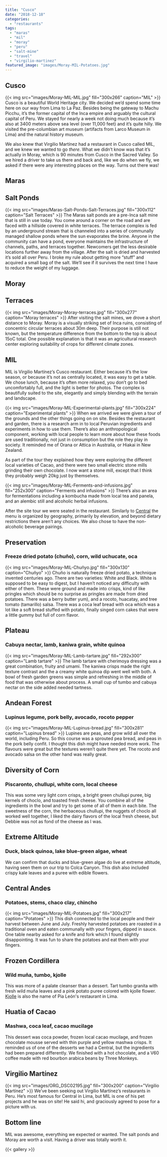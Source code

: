 ```yaml
---
title: "Cusco"
date: "2018-12-18"
categories: 
  - "restaurants"
tags: 
  - "maras"
  - "mil"
  - "moray"
  - "peru"
  - "salt-mine"
  - "travel"
  - "virgilio-martinez"
featured_image: "images/Moray-MIL-Potatoes.jpg"
---
```

## Cusco

{{< img src="images/Moray-MIL-MIL.jpg" fill="300x266" caption="MIL" >}}
Cusco is a beautiful World Heritage city. We decided we’d spend some
time here on our way from Lima to La Paz. Besides being the gateway to
Machu Picchu, it’s the former capital of the Inca empire and arguably
the cultural capital of Peru. We stayed for nearly a week not doing
much because it’s also at 3400 meters above sea level (over 11,000
feet) and it’s quite hilly. We visited the pre-columbian art museum
(artifacts from Larco Museum in Lima) and the natural history museum.

We also knew that Virgilio Martínez had a restaurant in Cusco called
MIL, and we knew we wanted to go _there_. What we didn’t know was that
it’s actually in Moray, which is 90 minutes from Cusco in the Sacred
Valley. So we hired a driver to take us there and back and, like we do
when we fly, we asked if there were any interesting places on the
way. Turns out there was!

## Maras

## Salt Ponds

{{< img src="images/Maras-Salt-Ponds-Salt-Terraces.jpg" fill="300x112" caption="Salt Terraces" >}}
The Maras salt ponds are a pre-Inca salt mine that is still in use
today. You come around a corner on the road and are faced with a
hillside covered in white terraces. The terrace complex is fed by an
underground stream that is channeled into a series of communally
managed shallow ponds where the sun evaporates the brine. Anyone in
the community can have a pond, everyone maintains the infrastructure
of channels, paths, and terraces together. Newcomers get the less
desirable locations further away from the village. After the salt is
dried and harvested it’s sold all over Peru. I broke my rule about
getting more “stuff” and acquired a small bag of the salt. We’ll see
if it survives the next time I have to reduce the weight of my
luggage.

## Moray

## Terraces

{{< img src="images/Moray-Moray-terraces.jpg" fill="300x277" caption="Moray terraces" >}}
After visiting the salt mines, we drove a short distance to
Moray. Moray is a visually striking set of Inca ruins, consisting of
concentric circular terraces about 30m deep. Their purpose is still
not known, but the temperature difference from the bottom to the top
is about 15oC total. One possible explanation is that it was an
agricultural research center exploring suitability of crops for
different climate zones.

## MIL

MIL is Virgilio Martínez’s Cusco restaurant. Either because it’s the
low season, or because it’s not as centrally located, it was easy to
get a table. We chose lunch, because it’s often more relaxed, you
don’t go to bed uncomfortably full, and the light is better for
photos. The complex is beautifully suited to the site, elegantly and
simply blending with the terrain and landscape.

{{< img src="images/Moray-MIL-Experimental-plants.jpg" fill="300x224" caption="Experimental plants" >}}
When we arrived we were given a tour of the grounds and the other
things going on on site. Besides the restaurant and garden, there is a
research arm in to local Peruvian ingredients and experiments in how
to use them. There’s also an anthropological component, working with
local people to learn more about how these foods are used
traditionally, not just in consumption but the role they play in
society. It reminded me of Orana or Attica in Australia, or Hiakai in
New Zealand.

As part of the tour they explained how they were exploring the
different local varieties of Cacao, and there were two small electric
stone mills grinding their own chocolate. I now want a stone mill,
except that I think they probably weigh 20kg just by themselves.

{{< img src="images/Moray-MIL-Ferments-and-infusions.jpg" fill="252x300" caption="Ferments and infusions" >}}
There’s also an area for fermentations including a kombucha made from
local tea and panela, and an alembic still and alcoholic herbal
infusions.

After the site tour we were seated in the restaurant. Similarly to
[Central](/central/) the menu is organized by
geography, primarily by elevation, and beyond dietary restrictions
there aren’t any choices. We also chose to have the non-alcoholic
beverage pairings.

## Preservation

### Freeze dried potato (chuño), corn, wild uchucate, oca

{{< img src="images/Moray-MIL-Chuñyo.jpg" fill="300x130" caption="Chuñyo" >}}
Chuño is naturally freeze dried potato, a technique invented centuries
ago. There are two varieties: White and Black. White is supposed to be
easy to digest, but I haven’t noticed any difficulty with either of
them. These were ground and made into crisps, kind of like pringles
which should be no surprise as pringles are made from dried
potatoes. There was a berry butter yum), and a rocoto, huacatay, and
tree tomato (tamarillo) salsa. There was a coca leaf bread with oca
which was a lot like a soft bread stuffed with potato, finally singed
corn cakes that were a little gummy but full of corn flavor.

## Plateau

### Cabuya nectar, lamb, kaniwa grain, white quinoa

{{< img src="images/Moray-MIL-Lamb-tartare.jpg" fill="292x300" caption="Lamb tartare" >}}
The lamb tartare with cherimoya dressing was a great combination,
fruity and umami. The kaniwa crisps made the right texture contrast
and the a creamy white quinoa dip went well with both. A bowl of fresh
garden greens was simple and refreshing in the middle of food that was
otherwise about process. A small cup of tumbo and cabuya nectar on the
side added needed tartness.

## Andean Forest

### Lupinus legume, pork belly, avocado, rocoto pepper

{{< img src="images/Moray-MIL-Lupinus-bread.jpg" fill="300x281" caption="Lupinus bread" >}}
Lupines are peas, and grow wild all over the world, including Peru. So
this course was a sprouted pea bread, and peas in the pork belly
confit. I thought this dish might have needed more work. The flavours
were great but the textures weren’t quite there yet. The rocoto and
avocado salsa on the other hand was really great.

## Diversity of Corn

### Piscaronto, chullupi, white corn, local cheese

This was some very light corn crisps, a bright green chullupi puree,
big kernels of choclo, and toasted fresh cheese. You combine all of
the ingredients in the bowl and try to get some of all of them in each
bite. The sweetness of the corn, the herbaceous chullupi, the nuggets
of choclo all worked well together, I liked the dairy flavors of the
local fresh cheese, but Debbie was not as fond of the cheese as I was.

## Extreme Altitude

### Duck, black quinoa, lake blue-green algae, wheat

We can confirm that ducks and blue-green algae do live at extreme
altitude, having seen them on our trip to Colca Canyon. This dish also
included crispy kale leaves and a puree with edible flowers.

## Central Andes

### Potatoes, stems, chaco clay, chincho

{{< img src="images/Moray-MIL-Potatoes.jpg" fill="300x217" caption="Potatoes" >}}
This dish connected to the local people and their harvest between June
and July. Freshly harvested potatoes are roasted in a traditional oven
and eaten communally with your fingers, dipped in sauce. One table
nearby asked for a knife and fork which I found slightly
disappointing. It was fun to share the potatoes and eat them with your
fingers.

## Frozen Cordillera

### Wild muña, tumbo, kjolle

This was more of a palate cleanser than a dessert. Tart tumbo granita
with fresh wild muña leaves and a pink potato puree colored with
kjolle flower. [Kjolle](/kjolle/) is also the
name of Pia León's restaurant in Lima.

## Huatia of Cacao

### Mashwa, coca leaf, cacao mucilage

This dessert was coca powder, frozen local cacao mucilage, and frozen
chocolate mousse served with thin purple and yellow mashwa crisps. It
reminded us of one of the desserts we had a Central, but the
ingredients had been prepared differently. We finished with a hot
chocolate, and a V60 coffee made with red bourbon arabica beans by
Three Monkeys.

## Virgilio Martínez

{{< img src="images/ORG_DSC02195.jpg" fill="300x200" caption="Virgilio Martínez" >}}
We’ve been seeking out Virgilio Martínez’s restaurants in Peru. He’s
most famous for Central in Lima, but MIL is one of his pet projects
and he was on site! He said hi, and graciously agreed to pose for a
picture with us.

## Bottom line

MIL was awesome, everything we expected or wanted. The salt ponds and
Moray are worth a visit. Having a driver was totally worth it.

{{< gallery >}}
